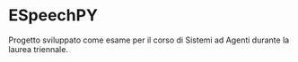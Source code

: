 # ESpeechPY
Progetto sviluppato come esame per il corso di Sistemi ad Agenti durante la laurea triennale.
